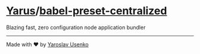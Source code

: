 # [Yarus](https://github.com/yarus-app)/[babel-preset-centralized](https://github.com/yarus-app/builder)

Blazing fast, zero configuration node application bundler

---

Made with ❤️ by [Yaroslav Usenko](https://github.com/yar-usenko)
